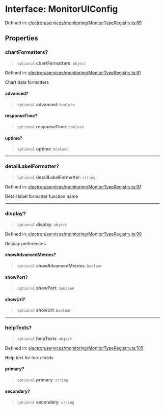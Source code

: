 # Interface: MonitorUIConfig

Defined in: [electron/services/monitoring/MonitorTypeRegistry.ts:89](https://github.com/Nick2bad4u/Uptime-Watcher/blob/8a1973382d5fe14c52996ecda381894eb7ecd4a6/electron/services/monitoring/MonitorTypeRegistry.ts#L89)

## Properties

### chartFormatters?

> `optional` **chartFormatters**: `object`

Defined in: [electron/services/monitoring/MonitorTypeRegistry.ts:91](https://github.com/Nick2bad4u/Uptime-Watcher/blob/8a1973382d5fe14c52996ecda381894eb7ecd4a6/electron/services/monitoring/MonitorTypeRegistry.ts#L91)

Chart data formatters

#### advanced?

> `optional` **advanced**: `boolean`

#### responseTime?

> `optional` **responseTime**: `boolean`

#### uptime?

> `optional` **uptime**: `boolean`

***

### detailLabelFormatter?

> `optional` **detailLabelFormatter**: `string`

Defined in: [electron/services/monitoring/MonitorTypeRegistry.ts:97](https://github.com/Nick2bad4u/Uptime-Watcher/blob/8a1973382d5fe14c52996ecda381894eb7ecd4a6/electron/services/monitoring/MonitorTypeRegistry.ts#L97)

Detail label formatter function name

***

### display?

> `optional` **display**: `object`

Defined in: [electron/services/monitoring/MonitorTypeRegistry.ts:99](https://github.com/Nick2bad4u/Uptime-Watcher/blob/8a1973382d5fe14c52996ecda381894eb7ecd4a6/electron/services/monitoring/MonitorTypeRegistry.ts#L99)

Display preferences

#### showAdvancedMetrics?

> `optional` **showAdvancedMetrics**: `boolean`

#### showPort?

> `optional` **showPort**: `boolean`

#### showUrl?

> `optional` **showUrl**: `boolean`

***

### helpTexts?

> `optional` **helpTexts**: `object`

Defined in: [electron/services/monitoring/MonitorTypeRegistry.ts:105](https://github.com/Nick2bad4u/Uptime-Watcher/blob/8a1973382d5fe14c52996ecda381894eb7ecd4a6/electron/services/monitoring/MonitorTypeRegistry.ts#L105)

Help text for form fields

#### primary?

> `optional` **primary**: `string`

#### secondary?

> `optional` **secondary**: `string`
